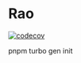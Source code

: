 # Rao

[![codecov](https://codecov.io/gh/meetqy/rao-pics/graph/badge.svg?token=G9UG6SEOZK)](https://codecov.io/gh/meetqy/rao-pics)

pnpm turbo gen init
